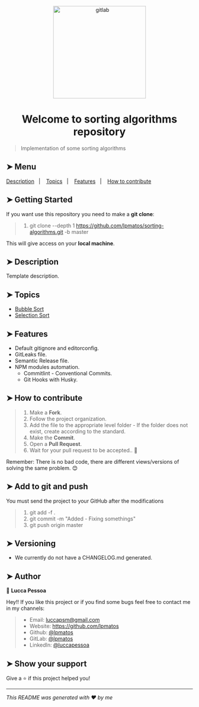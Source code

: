 <p align="center">
  <img alt="gitlab" src="https://embed-ssl.wistia.com/deliveries/70d6f4e10e2badb5ef394f00c17ad2bc1c14f6e7.jpg" width="250px" float="center"/>
</p>

<h1 align="center">Welcome to sorting algorithms repository</h1>

> Implementation of some sorting algorithms

## ➤ Menu

<p align="left">
  <a href="#-description">Description</a>&nbsp;&nbsp;&nbsp;|&nbsp;&nbsp;&nbsp;
  <a href="#-topics">Topics</a>&nbsp;&nbsp;&nbsp;|&nbsp;&nbsp;&nbsp;
  <a href="#-features">Features</a>&nbsp;&nbsp;&nbsp;|&nbsp;&nbsp;&nbsp;
  <a href="#-how-to-contribute">How to contribute</a>
</p>

## ➤ Getting Started

If you want use this repository you need to make a **git clone**:


>
> 1. git clone --depth 1 https://github.com/lpmatos/sorting-algorithms.git -b master
>


This will give access on your **local machine**.

## ➤ Description

Template description.

## ➤ Topics

* [Bubble Sort](./docs/bubble-sort.md)
* [Selection Sort](./docs/selection-sort.md)
## ➤ Features

* Default gitignore and editorconfig.
* GitLeaks file.
* Semantic Release file.
* NPM modules automation.
  * Commitlint - Conventional Commits.
  * Git Hooks with Husky.

## ➤ How to contribute

>
> 1. Make a **Fork**.
> 2. Follow the project organization.
> 3. Add the file to the appropriate level folder - If the folder does not exist, create according to the standard.
> 4. Make the **Commit**.
> 5. Open a **Pull Request**.
> 6. Wait for your pull request to be accepted.. 🚀
>

Remember: There is no bad code, there are different views/versions of solving the same problem. 😊

## ➤ Add to git and push

You must send the project to your GitHub after the modifications

>
> 1. git add -f .
> 2. git commit -m "Added - Fixing somethings"
> 3. git push origin master
>

## ➤ Versioning

- We currently do not have a CHANGELOG.md generated.

## ➤ Author

👤 **Lucca Pessoa**

Hey!! If you like this project or if you find some bugs feel free to contact me in my channels:

>
> * Email: luccapsm@gmail.com
> * Website: https://github.com/lpmatos
> * Github: [@lpmatos](https://github.com/lpmatos)
> * GitLab: [@lpmatos](https://gitlab.com/lpmatos)
> * LinkedIn: [@luccapessoa](https://www.linkedin.com/in/luccapessoa/)
>

## ➤ Show your support

Give a ⭐️ if this project helped you!

---

_This README was generated with ❤️ by me_
